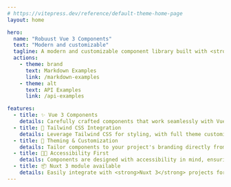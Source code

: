```yaml
---
# https://vitepress.dev/reference/default-theme-home-page
layout: home

hero:
  name: "Robuust Vue 3 Components"
  text: "Modern and customizable"
  tagline: A modern and customizable component library built with <strong>Vue 3</strong> and <strong>Tailwind CSS</strong>.
  actions:
    - theme: brand
      text: Markdown Examples
      link: /markdown-examples
    - theme: alt
      text: API Examples
      link: /api-examples

features:
  - title: ✨ Vue 3 Components
    details: Carefully crafted components that work seamlessly with Vue 3
  - title: 💎 Tailwind CSS Integration
    details: Leverage Tailwind CSS for styling, with full theme customization support
  - title: 🎨 Theming & Customization
    details: Tailor components to your project's branding directly from the <strong>tailwind.config.js</strong>
  - title: 🖖🏽 Accessibility First
    details: Components are designed with accessibility in mind, ensuring compliance with best practices
  - title: 📦 Nuxt 3 module available
    details: Easily integrate with <strong>Nuxt 3</strong> projects for seamless server-side rendering and enhanced performance
---
```

